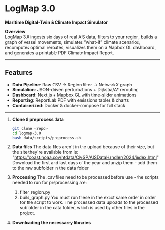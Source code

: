 <!-- README.md -->

# LogMap 3.0

**Maritime Digital-Twin & Climate Impact Simulator**

**Overview**  
LogMap 3.0 ingests six days of real AIS data, filters to your region, builds a graph of vessel movements, simulates “what-if” climate scenarios, recomputes optimal reroutes, visualizes them on a Mapbox GL dashboard, and generates a printable PDF Climate Impact Report.

---

## Features

- **Data Pipeline**: Raw CSV → Region filter → NetworkX graph  
- **Simulation**: JSON-driven perturbations + Dijkstra/A* rerouting  
- **Dashboard**: Next.js + Mapbox GL with time-slider animations  
- **Reporting**: ReportLab PDF with emissions tables & charts  
- **Containerized**: Docker & docker-compose for full stack  

---



1. **Clone & preprocess data**  
   ```bash
   git clone <repo>
   cd logmap-3.0
   bash data/scripts/preprocess.sh

2. **Data files**
   The data files aren't in the upload because of their size, but the site they're available from is: "https://coast.noaa.gov/htdata/CMSP/AISDataHandler/2024/index.html"
      Download the first and last days of the year and unzip them  - add them to the raw subfolder in the data folder

3. **Processing**
   The .csv files need to be processed before use - the scripts needed to run for preprocessing are:
      1. filter_region.py
      2. build_graph.py
   You must run these in the exact same order in order for the script to work. The processed data uploads to the processed subfolder in the data folder, which is used by other files in the project.

4. **Downloading the necessarry libraries**